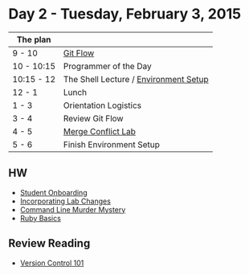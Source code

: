 # Day 2 - Tuesday, February 3, 2015 

The plan        |      |
----------------|-------
9 - 10          | [Git Flow](http://learn.flatironschool.com/lessons/3293)
10 - 10:15      | Programmer of the Day
10:15 - 12      | The Shell Lecture / [Environment Setup](https://learn.flatironschool.com/lessons/5156)
12 - 1          | Lunch
1 - 3           | Orientation Logistics
3 - 4           | Review Git Flow
4 - 5           | [Merge Conflict Lab](http://learn.flatironschool.com/lessons/3294)
5 - 6           | Finish Environment Setup

## HW

* [Student Onboarding](http://learn.flatironschool.com/lessons/3810)
* [Incorporating Lab Changes](http://learn.flatironschool.com/lessons/3805)
* [Command Line Murder Mystery](http://learn.flatironschool.com/lessons/3811)
* [Ruby Basics](http://learn.flatironschool.com/lessons/3301)

## Review Reading

* [Version Control 101](http://learn.flatironschool.com/lessons/3790)
